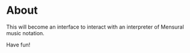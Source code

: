 # About

This will become an interface to interact with an interpreter of Mensural music notation.

Have fun!